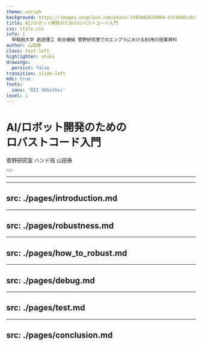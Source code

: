 ```yaml
---
theme: seriph
background: https://images.unsplash.com/photo-1505682634904-d7c8d95cdc50?q=80&w=1170&auto=format&fit=crop&ixlib=rb-4.0.3&ixid=M3wxMjA3fDB8MHxwaG90by1wYWdlfHx8fGVufDB8fHx8fA%3D%3D
title: AI/ロボット開発のためのロバストコード入門
css: style.css
info: |
  早稲田大学 創造理工 総合機械 菅野研究室でのエンプラにおけるB3用の授業資料
author: 山田泰
class: text-left
highlighter: shiki
drawings:
  persist: false
transition: slide-left
mdc: true
fonts:
  sans: 'BIZ UDGothic'
level: 1
---
```



# AI/ロボット開発のための<br>ロバストコード入門

菅野研究室 ハンド班 山田泰

<div class="abs-br m-6 flex gap-2">
  <button @click="$slidev.nav.openInEditor()" title="Open in Editor" class="text-xl slidev-icon-btn opacity-50 !border-none !hover:text-white">
    <carbon:edit />
  </button>
  <!-- <a href="https://github.com/GeminiNinth/enpra_RobustCode" target="_blank" alt="GitHub" title="Open in GitHub"
    class="text-xl slidev-icon-btn opacity-50 !border-none !hover:text-white">
    <carbon-logo-github />
  </a> -->
</div>


---

<Toc columns="1" maxDepth="1"/>

---
src: ./pages/introduction.md
---

---
src: ./pages/robustness.md
---

---
src: ./pages/how_to_robust.md
---

---
src: ./pages/debug.md
---

---
src: ./pages/test.md
---

---
src: ./pages/conclusion.md
---

